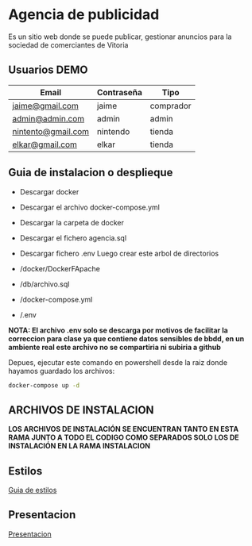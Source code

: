 # Agencia de publicidad

Es un sitio web donde se puede publicar, gestionar anuncios para la sociedad de comerciantes de Vitoria

## Usuarios DEMO

| Email              | Contraseña | Tipo      |
| ------------------ | ---------- | --------- |
| jaime@gmail.com    | jaime      | comprador |
| admin@admin.com    | admin      | admin     |
| nintento@gmail.com | nintendo   | tienda    |
| elkar@gmail.com    | elkar      | tienda    |

## Guia de instalacion o desplieque

- Descargar docker
- Descargar el archivo docker-compose.yml
- Descargar la carpeta de docker
- Descargar el fichero agencia.sql
- Descargar fichero .env
  Luego crear este arbol de directorios

- /docker/DockerFApache
- /db/archivo.sql
- /docker-compose.yml
- /.env

**NOTA: El archivo .env solo se descarga por motivos de facilitar la correccion para clase ya que contiene datos sensibles de bbdd, en un ambiente real este archivo no se compartiria ni subiria a github**

Depues, ejecutar este comando en powershell desde la raiz donde hayamos guardado los archivos:

```bash
docker-compose up -d
```
## ARCHIVOS DE INSTALACION

**LOS ARCHIVOS DE INSTALACIÓN SE ENCUENTRAN TANTO EN ESTA RAMA JUNTO A TODO EL CODIGO COMO SEPARADOS SOLO LOS DE INSTALACIÓN EN LA RAMA INSTALACION**

## Estilos

[Guia de estilos](https://docs.google.com/document/d/1ykp-xvtZ5E23l5XP3fbsld7uoXApwiq8ZbI0BwW7yds/edit?usp=sharing)

## Presentacion

[Presentacion](https://docs.google.com/presentation/d/1dDhonrFhX_5zJJwE7Ay_BDxZnEJIc17N5iJ3c21cab8/edit?usp=sharing)

